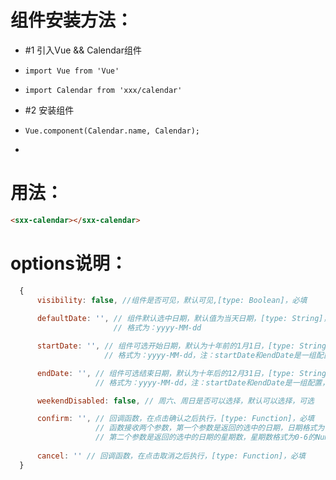 
# 组件安装方法：
 *   #1 引入Vue && Calendar组件
 *     import Vue from 'Vue' 
 *     import Calendar from 'xxx/calendar'
 *   #2 安装组件
 *     Vue.component(Calendar.name, Calendar);
 *
 
# 用法：
 ```html  
 <sxx-calendar></sxx-calendar>
 ```
 
# options说明：
 ```js
   {
       visibility: false, //组件是否可见，默认可见,[type: Boolean]，必填
   	   
       defaultDate: '', // 组件默认选中日期，默认值为当天日期，[type: String]，可选
                        // 格式为：yyyy-MM-dd

       startDate: '', // 组件可选开始日期，默认为十年前的1月1日，[type: String]，可选
                      // 格式为：yyyy-MM-dd，注：startDate和endDate是一组配置，同时使用才有效果，否则会报错

       endDate: '', // 组件可选结束日期，默认为十年后的12月31日，[type: String]，可选
                    // 格式为：yyyy-MM-dd，注：startDate和endDate是一组配置，同时使用才有效果，否则会报错

       weekendDisabled: false, // 周六、周日是否可以选择，默认可以选择，可选

       confirm: '', // 回调函数，在点击确认之后执行，[type: Function]，必填
                    // 函数接收两个参数，第一个参数是返回的选中的日期，日期格式为：yyyy-MM-dd, 
                    // 第二个参数是返回的选中的日期的星期数，星期数格式为0-6的Number数字，0：周日，1-6分别对应周一至周六
                    
       cancel: '' // 回调函数，在点击取消之后执行，[type: Function]，必填
   }
 ```

